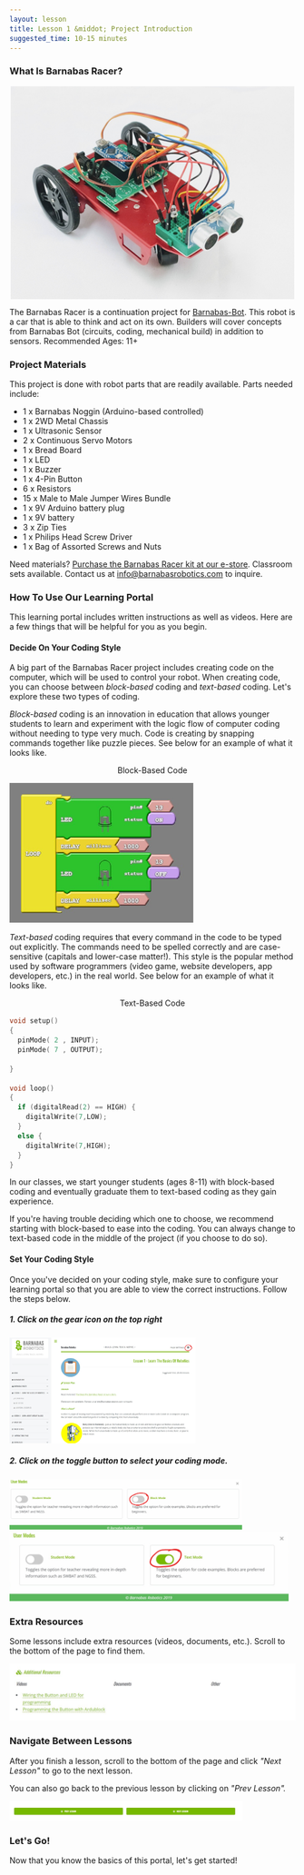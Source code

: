 ```yaml
---
layout: lesson
title: Lesson 1 &middot; Project Introduction
suggested_time: 10-15 minutes
---
```


### What Is Barnabas Racer?
<p align="center" markdown = "1">
<img align="center" src="fig-01_05.jpg" width="500">
</p>

The Barnabas Racer is a continuation project for [Barnabas-Bot](https://shop.barnabasrobotics.com/collections/kits-1/products/barnabas-bot-kit).  This robot is a car that is able to think and act on its own.  Builders will cover concepts from Barnabas Bot (circuits, coding, mechanical build) in addition to sensors.  Recommended Ages: 11+

### Project Materials

This project is done with robot parts that are readily available.  Parts needed include:

- 1 x Barnabas Noggin (Arduino-based controlled)
- 1 x 2WD Metal Chassis
- 1 x Ultrasonic Sensor
- 2 x Continuous Servo Motors
- 1 x Bread Board
- 1 x LED
- 1 x Buzzer
- 1 x 4-Pin Button
- 6 x Resistors
- 15 x Male to Male Jumper Wires Bundle
- 1 x 9V Arduino battery plug
- 1 x 9V battery
- 3 x Zip Ties
- 1 x Philips Head Screw Driver
- 1 x Bag of Assorted Screws and Nuts

Need materials?  [Purchase the Barnabas Racer kit at our e-store](https://shop.barnabasrobotics.com/collections/kits-1/products/barnabas-racer-kit).  Classroom sets available.  Contact us at info@barnabasrobotics.com to inquire. 

### How To Use Our Learning Portal

This learning portal includes written instructions as well as videos.  Here are a few things that will be helpful for you as you begin.

#### Decide On Your Coding Style

A big part of the Barnabas Racer project includes creating code on the computer, which will be used to control your robot.  When creating code, you can choose between *block-based* coding and *text-based* coding.  Let's explore these two types of coding.

*Block-based* coding is an innovation in education that allows younger students to learn and experiment with the logic flow of computer coding without needing to type very much.  Code is creating by snapping commands together like puzzle pieces.  See below for an example of what it looks like.

<p align="center" markdown = "1">
    Block-Based Code
</p>

<img src="fig-01_11.png" alt="fig-01_01" style="zoom:60%;" class="image center" />

*Text-based* coding requires that every command in the code to be typed out explicitly.  The commands need to be spelled correctly and are case-sensitive (capitals and lower-case matter!).  This style is the popular method used by software programmers (video game, website developers, app developers, etc.) in the real world.  See below for an example of what it looks like.

<p align="center" markdown = "1">
    Text-Based Code
</p>


```c
void setup()
{
  pinMode( 2 , INPUT);
  pinMode( 7 , OUTPUT);

}

void loop()
{
  if (digitalRead(2) == HIGH) {
    digitalWrite(7,LOW);
  }
  else {
    digitalWrite(7,HIGH);
  }
}
```


In our classes, we start younger students (ages 8-11) with block-based coding and eventually graduate them to text-based coding as they gain experience.

If you're having trouble deciding which one to choose, we recommend starting with block-based to ease into the coding.  You can always change to text-based code in the middle of the project (if you choose to do so).

#### Set Your Coding Style

Once you've decided on your coding style, make sure to configure your learning portal so that you are able to view the correct instructions.   Follow the steps below.

##### 1. Click on the gear icon on the top right

<img src="fig-01_00.png" alt="fig-01_2" style="zoom:32%;" class="image center" />



##### 2. Click on the toggle button to select your coding mode.

<img src="fig-01_01.png" alt="fig-01_01" style="zoom:40%;" class="image center" />



<img src="fig-01_02.png" alt="fig-01_02" style="zoom:48%;" class="image center" />



### Extra Resources

Some lessons include extra resources (videos, documents, etc.).  Scroll to the bottom of the page to find them.

<img src="fig-01_04.png" alt="fig-01_01" style="zoom:50%;" class="image center" />

### Navigate Between Lessons

After you finish a lesson, scroll to the bottom of the page and click *"Next Lesson"* to go to the next lesson.  

You can also go back to the previous lesson by clicking on *"Prev Lesson".*

<img src="fig-01_03.png" alt="fig-01_03" style="zoom:40%;" class="image center" />

### Let's Go!

Now that you know the basics of this portal, let's get started!